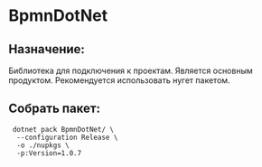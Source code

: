 # BpmnDotNet

## Назначение:
Библиотека для подключения к проектам. Является основным продуктом. Рекомендуется использовать нугет пакетом.


## Собрать пакет:
~~~
 dotnet pack BpmnDotNet/ \
  --configuration Release \
  -o ./nupkgs \
  -p:Version=1.0.7
~~~